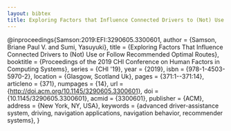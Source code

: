 ```yaml
---
layout: bibtex
title: Exploring Factors that Influence Connected Drivers to (Not) Use or Follow Recommended Optimal Routes
---
```


@inproceedings{Samson:2019:EFI:3290605.3300601,
 author = {Samson, Briane Paul V. and Sumi, Yasuyuki},
 title = {Exploring Factors That Influence Connected Drivers to (Not) Use or Follow Recommended Optimal Routes},
 booktitle = {Proceedings of the 2019 CHI Conference on Human Factors in Computing Systems},
 series = {CHI '19},
 year = {2019},
 isbn = {978-1-4503-5970-2},
 location = {Glasgow, Scotland Uk},
 pages = {371:1--371:14},
 articleno = {371},
 numpages = {14},
 url = {http://doi.acm.org/10.1145/3290605.3300601},
 doi = {10.1145/3290605.3300601},
 acmid = {3300601},
 publisher = {ACM},
 address = {New York, NY, USA},
 keywords = {advanced driver-assistance system, driving, navigation applications, navigation behavior, recommender systems},
} 